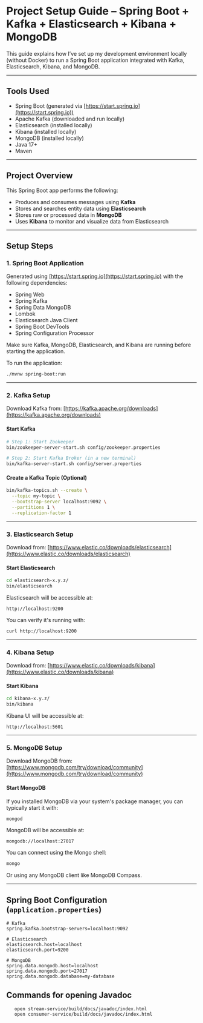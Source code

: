 
# Project Setup Guide – Spring Boot + Kafka + Elasticsearch + Kibana + MongoDB

This guide explains how I’ve set up my development environment locally (without Docker) to run a Spring Boot application integrated with Kafka, Elasticsearch, Kibana, and MongoDB.

---

## Tools Used

- Spring Boot (generated via [https://start.spring.io](https://start.spring.io))
- Apache Kafka (downloaded and run locally)
- Elasticsearch (installed locally)
- Kibana (installed locally)
- MongoDB (installed locally)
- Java 17+
- Maven

---

## Project Overview

This Spring Boot app performs the following:

- Produces and consumes messages using **Kafka**
- Stores and searches entity data using **Elasticsearch**
- Stores raw or processed data in **MongoDB**
- Uses **Kibana** to monitor and visualize data from Elasticsearch

---

## Setup Steps

### 1. Spring Boot Application

Generated using [https://start.spring.io](https://start.spring.io) with the following dependencies:

- Spring Web  
- Spring Kafka  
- Spring Data MongoDB  
- Lombok  
- Elasticsearch Java Client  
- Spring Boot DevTools  
- Spring Configuration Processor

Make sure Kafka, MongoDB, Elasticsearch, and Kibana are running before starting the application.

To run the application:

```bash
./mvnw spring-boot:run
````

---

### 2. Kafka Setup

Download Kafka from: [https://kafka.apache.org/downloads](https://kafka.apache.org/downloads)

#### Start Kafka

```bash
# Step 1: Start Zookeeper
bin/zookeeper-server-start.sh config/zookeeper.properties
```

```bash
# Step 2: Start Kafka Broker (in a new terminal)
bin/kafka-server-start.sh config/server.properties
```

#### Create a Kafka Topic (Optional)

```bash
bin/kafka-topics.sh --create \
  --topic my-topic \
  --bootstrap-server localhost:9092 \
  --partitions 1 \
  --replication-factor 1
```

---

### 3. Elasticsearch Setup

Download from: [https://www.elastic.co/downloads/elasticsearch](https://www.elastic.co/downloads/elasticsearch)

#### Start Elasticsearch

```bash
cd elasticsearch-x.y.z/
bin/elasticsearch
```

Elasticsearch will be accessible at:

```
http://localhost:9200
```

You can verify it's running with:

```bash
curl http://localhost:9200
```

---

### 4. Kibana Setup

Download from: [https://www.elastic.co/downloads/kibana](https://www.elastic.co/downloads/kibana)

#### Start Kibana

```bash
cd kibana-x.y.z/
bin/kibana
```

Kibana UI will be accessible at:

```
http://localhost:5601
```

---

### 5. MongoDB Setup

Download MongoDB from: [https://www.mongodb.com/try/download/community](https://www.mongodb.com/try/download/community)

#### Start MongoDB

If you installed MongoDB via your system's package manager, you can typically start it with:

```bash
mongod
```

MongoDB will be accessible at:

```
mongodb://localhost:27017
```

You can connect using the Mongo shell:

```bash
mongo
```

Or using any MongoDB client like MongoDB Compass.

---

## Spring Boot Configuration (`application.properties`)

```properties
# Kafka
spring.kafka.bootstrap-servers=localhost:9092

# Elasticsearch
elasticsearch.host=localhost
elasticsearch.port=9200

# MongoDB
spring.data.mongodb.host=localhost
spring.data.mongodb.port=27017
spring.data.mongodb.database=my-database
```
## Commands for opening Javadoc 
 ```open main-app/build/docs/javadoc/index.html  
    open stream-service/build/docs/javadoc/index.html
    open consumer-service/build/docs/javadoc/index.html
```

